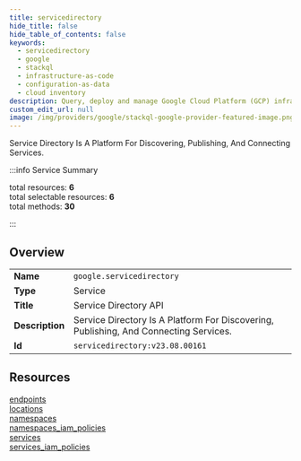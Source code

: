 ```yaml
---
title: servicedirectory
hide_title: false
hide_table_of_contents: false
keywords:
  - servicedirectory
  - google
  - stackql
  - infrastructure-as-code
  - configuration-as-data
  - cloud inventory
description: Query, deploy and manage Google Cloud Platform (GCP) infrastructure and resources using SQL
custom_edit_url: null
image: /img/providers/google/stackql-google-provider-featured-image.png
---
```

Service Directory Is A Platform For Discovering, Publishing, And Connecting Services.   
    
:::info Service Summary

<div class="row">
<div class="providerDocColumn">
<span>total resources:&nbsp;<b>6</b></span><br />
<span>total selectable resources:&nbsp;<b>6</b></span><br />
<span>total methods:&nbsp;<b>30</b></span><br />
</div>
</div>

:::

## Overview
<table><tbody>
<tr><td><b>Name</b></td><td><code>google.servicedirectory</code></td></tr>
<tr><td><b>Type</b></td><td>Service</td></tr>
<tr><td><b>Title</b></td><td>Service Directory API</td></tr>
<tr><td><b>Description</b></td><td>Service Directory Is A Platform For Discovering, Publishing, And Connecting Services. </td></tr>
<tr><td><b>Id</b></td><td><code>servicedirectory:v23.08.00161</code></td></tr>
</tbody></table>

## Resources
<div class="row">
<div class="providerDocColumn">
<a href="/providers/google/servicedirectory/endpoints/">endpoints</a><br />
<a href="/providers/google/servicedirectory/locations/">locations</a><br />
<a href="/providers/google/servicedirectory/namespaces/">namespaces</a><br />
</div>
<div class="providerDocColumn">
<a href="/providers/google/servicedirectory/namespaces_iam_policies/">namespaces_iam_policies</a><br />
<a href="/providers/google/servicedirectory/services/">services</a><br />
<a href="/providers/google/servicedirectory/services_iam_policies/">services_iam_policies</a><br />
</div>
</div>
